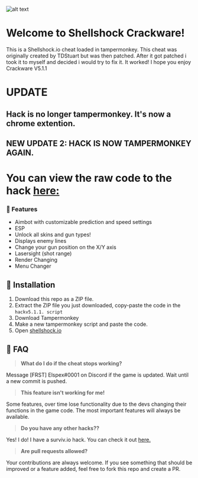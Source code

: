 ![alt text](https://i.imgur.com/72fffMQ.png)

# Welcome to Shellshock Crackware!

This is a Shellshock.io cheat loaded in tampermonkey. This cheat was originally created by TDStuart but was then patched. After it got patched i took it to myself
and decided i would try to fix it. It worked! I hope you enjoy Crackware V5.1.1

# UPDATE
## Hack is no longer tampermonkey. It's now a chrome extention.
## NEW UPDATE 2: HACK IS NOW TAMPERMONKEY AGAIN.
# You can view the raw code to the hack [here:](https://dl.dropboxusercontent.com/s/wjuz0lovxa00an3/5shellshock.min.js0)

### 💪 Features

* Aimbot with customizable prediction and speed settings
* ESP
* Unlock all skins and gun types!
* Displays enemy lines
* Change your gun position on the X/Y axis
* Lasersight (shot range)
* Render Changing
* Menu Changer

## 🔨 Installation

1. Download this repo as a ZIP file.
2. Extract the ZIP file you just downloaded, copy-paste the code in the `hackv5.1.1. script`
3. Download Tampermonkey
4. Make a new tampermonkey script and paste the code.
5. Open [shellshock.io](https://shellshock.io)

## 🤔 FAQ

> **What do I do if the cheat stops working?**

Message [FRST] Elspex#0001 on Discord if the game is updated. Wait until a new commit is pushed.

> **This feature isn't working for me!**

Some features, over time lose functionality due to the devs changing their functions in the game code. The most important features will always be available. 

> **Do you have any other hacks??**

Yes! I do! I have a surviv.io hack. You can check it out [here.](https://github.com/Elspex/surviviopremium)

> **Are pull requests allowed?**

Your contributions are always welcome. If you see something that should be improved or a feature added, feel free to fork this repo and create a PR. 
